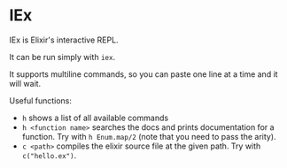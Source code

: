 # IEx

IEx is Elixir's interactive REPL.

It can be run simply with `iex`.

It supports multiline commands, so you can paste one line at a time and it will wait.

Useful functions:

- `h` shows a list of all available commands
- `h <function name>` searches the docs and prints documentation for a function. Try with `h Enum.map/2` (note that you need to pass the arity).
- `c <path>` compiles the elixir source file at the given path. Try with `c("hello.ex")`.

